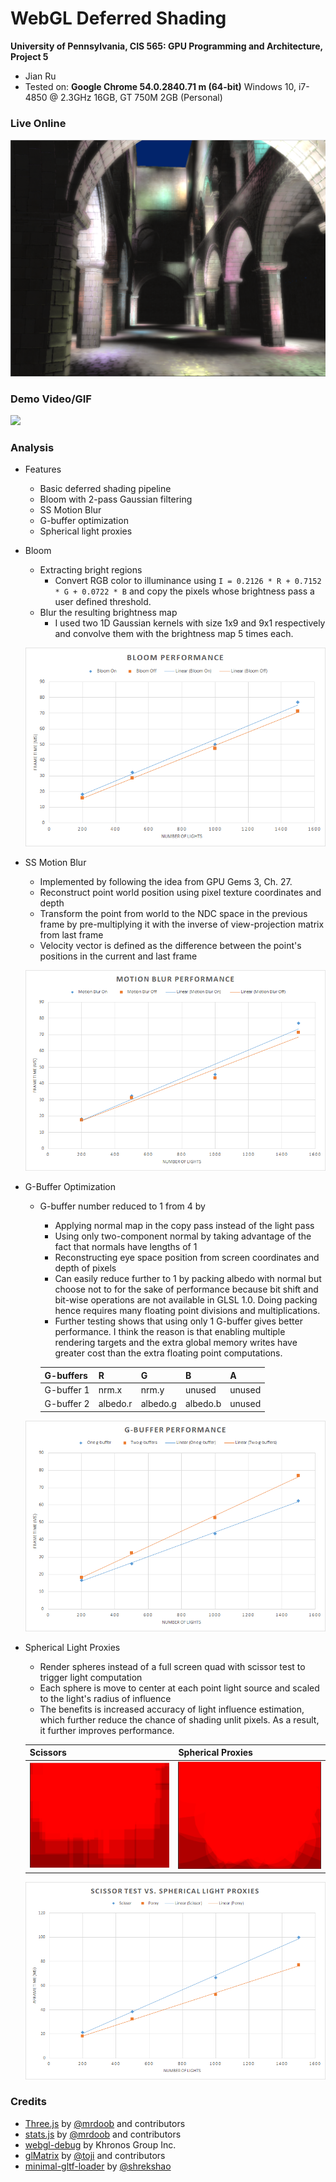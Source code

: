 WebGL Deferred Shading
======================

**University of Pennsylvania, CIS 565: GPU Programming and Architecture, Project 5**

* Jian Ru
* Tested on: **Google Chrome 54.0.2840.71 m (64-bit)**
  Windows 10, i7-4850 @ 2.3GHz 16GB, GT 750M 2GB (Personal)

### Live Online

[![](img/thumb.png)](https://jian-ru.github.io/Project5-WebGL-Deferred-Shading-with-glTF)

### Demo Video/GIF

![](img/demo.gif)

### Analysis

* Features
  * Basic deferred shading pipeline
  * Bloom with 2-pass Gaussian filtering
  * SS Motion Blur
  * G-buffer optimization
  * Spherical light proxies

* Bloom
  * Extracting bright regions
    * Convert RGB color to illuminance using `I = 0.2126 * R + 0.7152 * G + 0.0722 * B` and copy the pixels whose brightness pass a user defined threshold.
  * Blur the resulting brightness map
    * I used two 1D Gaussian kernels with size 1x9 and 9x1 respectively and convolve them with the brightness map 5 times each.
  
  ![](img/bloom_perf.png)

* SS Motion Blur
  * Implemented by following the idea from GPU Gems 3, Ch. 27.
  * Reconstruct point world position using pixel texture coordinates and depth
  * Transform the point from world to the NDC space in the previous frame by pre-multiplying it with the inverse of view-projection matrix from last frame
  * Velocity vector is defined as the difference between the point's positions in the current and last frame
  
  ![](img/motionblur_perf.png)
  
* G-Buffer Optimization
  * G-buffer number reduced to 1 from 4 by
    * Applying normal map in the copy pass instead of the light pass
    * Using only two-component normal by taking advantage of the fact that normals have lengths of 1
    * Reconstructing eye space position from screen coordinates and depth of pixels
    * Can easily reduce further to 1 by packing albedo with normal but choose not to for the sake of performance because bit shift and bit-wise operations are not available in GLSL 1.0. Doing packing hence requires many floating point divisions and multiplications.
    * Further testing shows that using only 1 G-buffer gives better performance. I think the reason is that enabling multiple rendering targets and the extra global memory writes have greater cost than the extra floating point computations.
    
    | G-buffers | R | G | B | A |
    | --- | --- | --- | --- | --- |
    | G-buffer 1 | nrm.x | nrm.y | unused | unused |
    | G-buffer 2 | albedo.r | albedo.g | albedo.b | unused |
  
  ![](img/gbuffer_perf.png)
  
* Spherical Light Proxies
  * Render spheres instead of a full screen quad with scissor test to trigger light computation
  * Each sphere is move to center at each point light source and scaled to the light's radius of influence
  * The benefits is increased accuracy of light influence estimation, which further reduce the chance of shading unlit pixels. As a result, it further improves performance.
  
  | Scissors | Spherical Proxies |
  | --- | --- |
  | ![](img/scissor.PNG) | ![](img/sphere_proxy.PNG) |
  
  ![](img/scissor_vs_proxy.png)

### Credits

* [Three.js](https://github.com/mrdoob/three.js) by [@mrdoob](https://github.com/mrdoob) and contributors
* [stats.js](https://github.com/mrdoob/stats.js) by [@mrdoob](https://github.com/mrdoob) and contributors
* [webgl-debug](https://github.com/KhronosGroup/WebGLDeveloperTools) by Khronos Group Inc.
* [glMatrix](https://github.com/toji/gl-matrix) by [@toji](https://github.com/toji) and contributors
* [minimal-gltf-loader](https://github.com/shrekshao/minimal-gltf-loader) by [@shrekshao](https://github.com/shrekshao)

